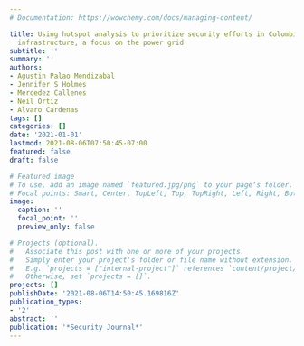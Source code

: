 ```yaml
---
# Documentation: https://wowchemy.com/docs/managing-content/

title: Using hotspot analysis to prioritize security efforts in Colombian critical
  infrastructure, a focus on the power grid
subtitle: ''
summary: ''
authors:
- Agustin Palao Mendizabal
- Jennifer S Holmes
- Mercedez Callenes
- Neil Ortiz
- Alvaro Cardenas
tags: []
categories: []
date: '2021-01-01'
lastmod: 2021-08-06T07:50:45-07:00
featured: false
draft: false

# Featured image
# To use, add an image named `featured.jpg/png` to your page's folder.
# Focal points: Smart, Center, TopLeft, Top, TopRight, Left, Right, BottomLeft, Bottom, BottomRight.
image:
  caption: ''
  focal_point: ''
  preview_only: false

# Projects (optional).
#   Associate this post with one or more of your projects.
#   Simply enter your project's folder or file name without extension.
#   E.g. `projects = ["internal-project"]` references `content/project/deep-learning/index.md`.
#   Otherwise, set `projects = []`.
projects: []
publishDate: '2021-08-06T14:50:45.169816Z'
publication_types:
- '2'
abstract: ''
publication: '*Security Journal*'
---
```

